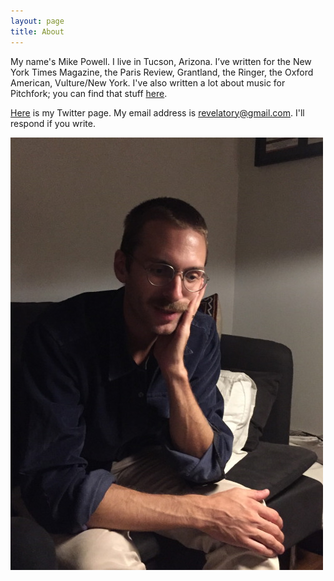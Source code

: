 ```yaml
---
layout: page
title: About
---
```


My name's Mike Powell. I live in Tucson, Arizona. I’ve written for the New York Times Magazine, the Paris Review, Grantland, the Ringer, the Oxford American, Vulture/New York. I've also written a lot about music for Pitchfork; you can find that stuff [here](https://pitchfork.com/staff/mike-powell/).

[Here](https://twitter.com/sternlunch) is my Twitter page. My email address is [revelatory@gmail.com](mailto:revelatory@gmail.com). I'll respond if you write.

![](/uploads/images/mike-beard.jpg)
